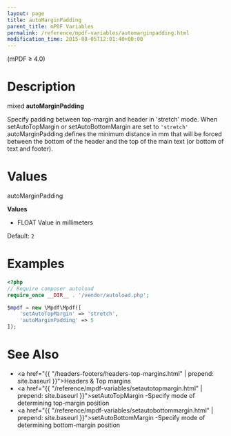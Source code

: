 ```yaml
---
layout: page
title: autoMarginPadding
parent_title: mPDF Variables
permalink: /reference/mpdf-variables/automarginpadding.html
modification_time: 2015-08-05T12:01:40+00:00
---
```


(mPDF &ge; 4.0)

# Description

mixed **autoMarginPadding**

Specify padding between top-margin and header in 'stretch' mode. When <span class="parameter">setAutoTopMargin</span>
or <span class="parameter">setAutoBottomMargin</span> are set to `'stretch'` <span class="parameter">autoMarginPadding</span>
defines the minimum distance in mm that will be forced between the bottom of the header and the top of the main
text (or bottom of text and footer).

# Values

<span class="parameter">autoMarginPadding</span> 

**Values**

* <span class="smallblock">FLOAT</span> Value in millimeters

Default: `2`

# Examples

```php
<?php
// Require composer autoload
require_once __DIR__ . '/vendor/autoload.php';

$mpdf = new \Mpdf\Mpdf([
    'setAutoTopMargin' => 'stretch',
    'autoMarginPadding' => 5
]);

```

# See Also

* <a href="{{ "/headers-footers/headers-top-margins.html" | prepend: site.baseurl }}">Headers & Top margins </a>
* <a href="{{ "/reference/mpdf-variables/setautotopmargin.html" | prepend: site.baseurl }}">setAutoTopMargin</a> -Specify mode of determining top-margin position
* <a href="{{ "/reference/mpdf-variables/setautobottommargin.html" | prepend: site.baseurl }}">setAutoBottomMargin</a> -Specify mode of determining bottom-margin position

